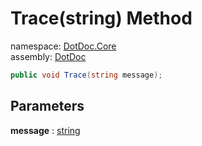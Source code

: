 ﻿# Trace\(string\) Method

namespace: [DotDoc\.Core](../../DotDoc.Core.md)<br />
assembly: [DotDoc](../../../DotDoc.md)



```csharp
public void Trace(string message);
```

## Parameters

__message__ : [string](https://docs.microsoft.com/dotnet/api/System.String)



